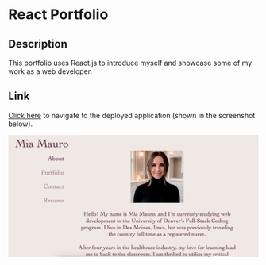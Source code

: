 # React Portfolio

## Description

This portfolio uses React.js to introduce myself and showcase some of my work as a web developer.

## Link

[Click here](https://miamauro.github.io/react-portfolio/) to navigate to the deployed application (shown in the screenshot below).  
  
    
![homepage](./src/images/portfolio-screenshot.png)
